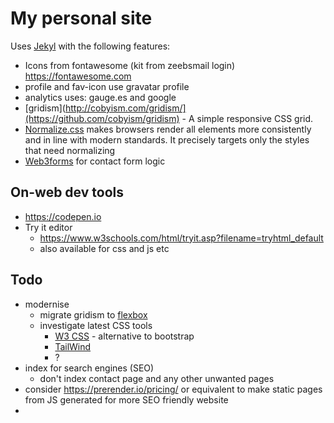 # My personal site

Uses [Jekyl](https://jekyllrb.com/docs/step-by-step/01-setup/) with the following features:

* Icons from fontawesome (kit from zeebsmail login) https://fontawesome.com
* profile and fav-icon use gravatar profile
* analytics uses: gauge.es and google
* [gridism](http://cobyism.com/gridism/](https://github.com/cobyism/gridism) - A simple responsive CSS grid. 
* [Normalize.css](https://github.com/necolas/normalize.css/) makes browsers render all elements more consistently and in line with modern standards. It precisely targets only the styles that need normalizing
* [Web3forms](https://web3forms.com) for contact form logic

## On-web dev tools
* https://codepen.io
* Try it editor
  * https://www.w3schools.com/html/tryit.asp?filename=tryhtml_default
  * also available for css and js etc

## Todo
* modernise
  * migrate gridism to [flexbox](https://www.w3schools.com/css/css3_flexbox.asp)
  * investigate latest CSS tools
    * [W3 CSS](https://www.w3schools.com/w3css/w3css_intro.asp_) - alternative to bootstrap
    * [TailWind](https://tailwindcss.com/docs/installation)
    * ?
* index for search engines (SEO)
  * don't index contact page and any other unwanted pages
* consider https://prerender.io/pricing/ or equivalent to make static pages from JS generated for more SEO friendly website
* 

